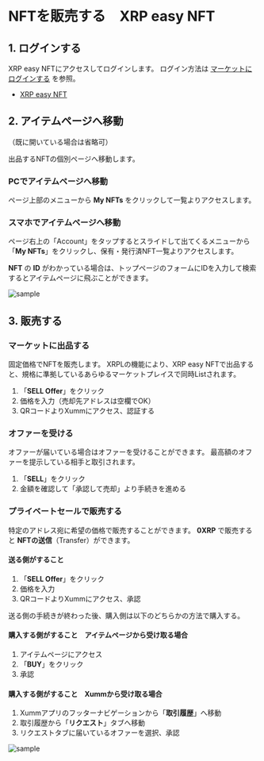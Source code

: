 # NFTを販売する　XRP easy NFT

<!----------------------------------------------->
<a id="04_01_01"></a>
## 1. ログインする
<!----------------------------------------------->

XRP easy NFTにアクセスしてログインします。
ログイン方法は [マーケットにログインする](/02.md#02_02) を参照。
- [XRP easy NFT](https://xrpeasynft.com/)


<!----------------------------------------------->
<a id="04_01_02"></a>
## 2. アイテムページへ移動
<!----------------------------------------------->

（既に開いている場合は省略可）

出品するNFTの個別ページへ移動します。

### PCでアイテムページへ移動
ページ上部のメニューから **My NFTs** をクリックして一覧よりアクセスします。

### スマホでアイテムページへ移動
ページ右上の「Account」をタップするとスライドして出てくるメニューから「**My NFTs**」をクリックし、保有・発行済NFT一覧よりアクセスします。

**NFT** の **ID** がわかっている場合は、トップページのフォームにIDを入力して検索するとアイテムページに飛ぶことができます。

![sample](/manual_pic/05_01_pic01.png)


<!----------------------------------------------->
<a id="04_01_03"></a>
## 3. 販売する
<!----------------------------------------------->

### マーケットに出品する

固定価格でNFTを販売します。
XRPLの機能により、XRP easy NFTで出品すると、規格に準拠しているあらゆるマーケットプレイスで同時Listされます。

1. 「**SELL Offer**」をクリック
2. 価格を入力（売却先アドレスは空欄でOK）
3. QRコードよりXummにアクセス、認証する


### オファーを受ける

オファーが届いている場合はオファーを受けることができます。
最高額のオファーを提示している相手と取引されます。

1. 「**SELL**」をクリック
2. 金額を確認して「承認して売却」より手続きを進める


### プライベートセールで販売する

特定のアドレス宛に希望の価格で販売することができます。
**0XRP** で販売すると **NFTの送信**（Transfer）ができます。

#### 送る側がすること
1. 「**SELL Offer**」をクリック
2. 価格を入力
3. QRコードよりXummにアクセス、承認

送る側の手続きが終わった後、購入側は以下のどちらかの方法で購入する。

#### 購入する側がすること　アイテムページから受け取る場合
1. アイテムページにアクセス
2. 「**BUY**」をクリック
3. 承認

#### 購入する側がすること　Xummから受け取る場合
1. Xummアプリのフッターナビゲーションから「**取引履歴**」へ移動
2. 取引履歴から「**リクエスト**」タブへ移動
3. リクエストタブに届いているオファーを選択、承認

![sample](/manual_pic/04_01_pic06.png)
